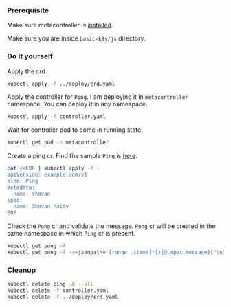 ### Prerequisite

Make sure metacontroller is [installed](https://github.com/shovanmaity/metacontroller-by-example/tree/master/metacontroller).

Make sure you are inside `basic-k8s/js` directory.

### Do it yourself

Apply the crd.
```bash
kubectl apply -f ../deploy/crd.yaml
```

Apply the controller for `Ping`. I am deploying it in `metacontroller` namespace. You can deploy it in any namespace.
```bash
kubectl apply -f controller.yaml
```

Wait for controller pod to come in running state.
```bash
kubectl get pod -n metacontroller
```

Create a ping cr. Find the sample `Ping` is [here](https://github.com/shovanmaity/metacontroller-by-example/blob/master/basic-k8s/deploy/ping.yaml).
```bash
cat <<EOF | kubectl apply -f -
apiVersion: example.com/v1
kind: Ping
metadata:
  name: shovan
spec:
  name: Shovan Maity
EOF
```

Check the `Pong` cr and validate the message. `Pong` cr will be created in the same namespace in which `Ping` cr is present.
```bash
kubectl get pong -A
kubectl get pong -A -o=jsonpath='{range .items[*]}{@.spec.message}{"\n"}{end}'
```

### Cleanup

```bash
kubectl delete ping -A --all
kubectl delete -f controller.yaml
kubectl delete -f ../deploy/crd.yaml
```
